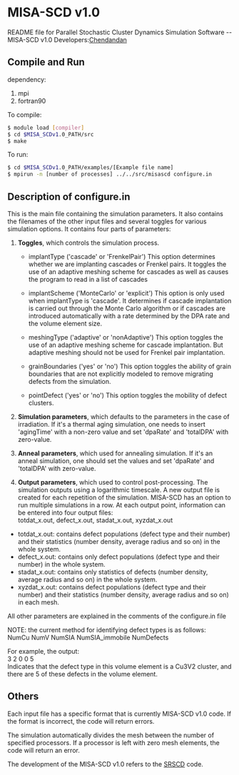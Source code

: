 # MISA-SCD v1.0

README file for Parallel Stochastic Cluster Dynamics Simulation Software -- MISA-SCD v1.0
Developers:[Chendandan](mailto:chendandan_ustb@xs.ustb.edu.cn)

## Compile and Run
dependency:
1. mpi
2. fortran90

To compile:
```bash
$ module load [compiler]
$ cd $MISA_SCDv1.0_PATH/src
$ make
```

To run:
```bash
$ cd $MISA_SCDv1.0_PATH/examples/[Example file name]
$ mpirun -n [number of processes] ../../src/misascd configure.in
```

## Description of configure.in
This is the main file containing the simulation parameters. It also contains the filenames 
of the other input files and several toggles for various simulation options. It contains four
parts of parameters:
1. **Toggles**, which controls the simulation process.
    * implantType ('cascade' or 'FrenkelPair')
    This option determines whether we are implanting cascades or Frenkel pairs. It toggles the
    use of an adaptive meshing scheme for cascades as well as causes the program to read in
    a list of cascades

    * implantScheme ('MonteCarlo' or 'explicit')
    This option is only used when implantType is 'cascade'. It determines if cascade implantation
    is carried out through the Monte Carlo algorithm or if cascades are introduced automatically
    with a rate determined by the DPA rate and the volume element size.

    * meshingType ('adaptive' or 'nonAdaptive')
    This option toggles the use of an adaptive meshing scheme for cascade implantation.  But adaptive
    meshing should not be used for Frenkel pair implantation.

    * grainBoundaries ('yes' or 'no')
    This option toggles the ability of grain boundaries that are not explicitly modeled to remove
    migrating defects from the simulation.

    * pointDefect ('yes' or 'no')
    This option toggles the mobility of defect clusters.
2. **Simulation parameters**, which defaults to the parameters in the case of irradiation.
If it's a thermal aging simulation, one needs to insert 'agingTime' with a non-zero value
and set 'dpaRate' and 'totalDPA' with zero-value.

3. **Anneal parameters**, which used for annealing simulation.
If it's an anneal simulation, one should set the values and set 'dpaRate' and 'totalDPA' with zero-value.

4. **Output parameters**, which used to control post-processing.
The simulation outputs using a logarithmic timescale. A new output file is created for each repetition of
the simulation. MISA-SCD has an option to run multiple simulations in a row. At each output point, information can be entered into four output files:  
totdat_x.out, defect_x.out, stadat_x.out, xyzdat_x.out

* totdat_x.out: contains defect populations (defect type and their number) and their statistics (number density, average radius and so on) in the whole system.  
* defect_x.out: contains only defect populations (defect type and their number) in the whole system.  
* stadat_x.out: contains only statistics of defects (number density, average radius and so on) in the whole system.  
* xyzdat_x.out: contains defect populations (defect type and their number) and their statistics (number density, average radius and so on) in each mesh.

All other parameters are explained in the comments of the configure.in file

NOTE: the current method for identifying defect types is as  follows:  
NumCu NumV NumSIA NumSIA_immobile NumDefects

For example, the output:  
3 2 0 0 5  
Indicates that the defect type in this volume element is a Cu3V2 cluster, and there are 5 of these defects in the volume element.

## Others
Each input file has a specific format that is currently MISA-SCD v1.0 code. If the format is incorrect, the code will return errors.

The simulation automatically divides the mesh between the number of specified processors. If a processor is left with zero mesh elements, the code will return an error.

The development of the MISA-SCD v1.0 refers to the [SRSCD](https://github.com/aaronydunn/srscd/tree/master/Documents/GradSchool2016/srscd) code.



